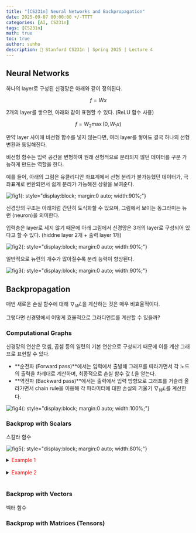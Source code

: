 ```yaml
---
title: "[CS231n] Neural Networks and Backpropagation"
date: 2025-09-07 00:00:00 +/-TTTT
categories: [AI, CS231n]
tags: [CS231n]
math: true
toc: true
author: sunho
description: 📖 Stanford CS231n | Spring 2025 | Lecture 4
---
```


## Neural Networks

하나의 layer로 구성된 신경망은 아래와 같이 정의된다.

$$
f=Wx
$$

2개의 layer를 쌓으면, 아래와 같이 표현할 수 있다. (ReLU 함수 사용)

$$
f=W_2\max(0,W_1x)
$$

만약 layer 사이에 비선형 함수를 넣지 않는다면, 여러 layer를 쌓아도 결국 하나의 선형 변환과 동일해진다. 

비선형 함수는 입력 공간을 변형하여 원래 선형적으로 분리되지 않던 데이터를 구분 가능하게 만드는 역할을 한다.

예를 들어, 아래의 그림은 유클리디안 좌표계에서 선형 분리가 불가능했던 데이터가, 극좌표계로 변환되면서 쉽게 분리가 가능해진 상황을 보여준다.

![fig1](cs231n/04-1.png){: style="display:block; margin:0 auto; width:90%;"}

신경망의 구조는 아래처럼 간단히 도식화할 수 있으며, 그림에서 보이는 동그라미는 뉴런 (neuron)을 의미한다.

입력층은 layer로 세지 않기 때문에 아래 그림에서 신경망은 3개의 layer로 구성되어 있다고 할 수 있다. (hiddne layer 2개 + 출력 layer 1개)

![fig2](cs231n/04-2.png){: style="display:block; margin:0 auto; width:90%;"}

일반적으로 뉴런의 개수가 많아질수록 분리 능력이 향상된다.

![fig3](cs231n/04-3.png){: style="display:block; margin:0 auto; width:90%;"}

## Backpropagation

매번 새로운 손실 함수에 대해 $\nabla_WL$을 계산하는 것은 매우 비효율적이다.

그렇다면 신경망에서 어떻게 효율적으로 그라디언트를 계산할 수 있을까?

### Computational Graphs

신경망의 연산은 덧셈, 곱셈 등의 일련의 기본 연산으로 구성되기 때문에 이를 계산 그래프로 표현할 수 있다.

- **순전파 (Forward pass)**에서는 입력에서 출발해 그래프를 따라가면서 각 노드의 출력을 차례대로 계산하며, 최종적으로 손실 함수 값 $L$을 얻는다.
- **역전파 (Backward pass)**에서는 출력에서 입력 방향으로 그래프를 거슬러 올라가면서 chain rule을 이용해 각 파라미터에 대한 손실의 기울기 $\nabla_WL$를 계산한다.

![fig4](cs231n/04-4.png){: style="display:block; margin:0 auto; width:100%;"}

### Backprop with Scalars

스칼라 함수

![fig5](cs231n/04-5.png){: style="display:block; margin:0 auto; width:80%;"}

<details>
<summary><font color='#FF0000'>Example 1</font></summary>
<div markdown="1">



</div>
</details>
<br>

<details>
<summary><font color='#FF0000'>Example 2</font></summary>
<div markdown="1">



</div>
</details>
<br>



### Backprop with Vectors

벡터 함수

### Backprop with Matrices (Tensors)
